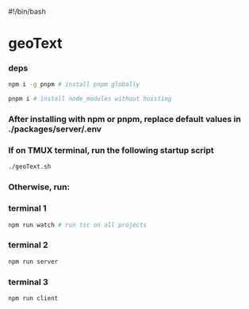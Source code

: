 #!/bin/bash

# geoText

### deps

```sh
npm i -g pnpm # install pnpm globally

pnpm i # install node_modules without hoisting
```

### After installing with npm or pnpm, replace default values in ./packages/server/.env

### If on TMUX terminal, run the following startup script

```sh
./geoText.sh
```

### Otherwise, run:

### terminal 1

```sh
npm run watch # run tsc on all projects
```

### terminal 2

```sh
npm run server
```

### terminal 3

```sh
npm run client
```
